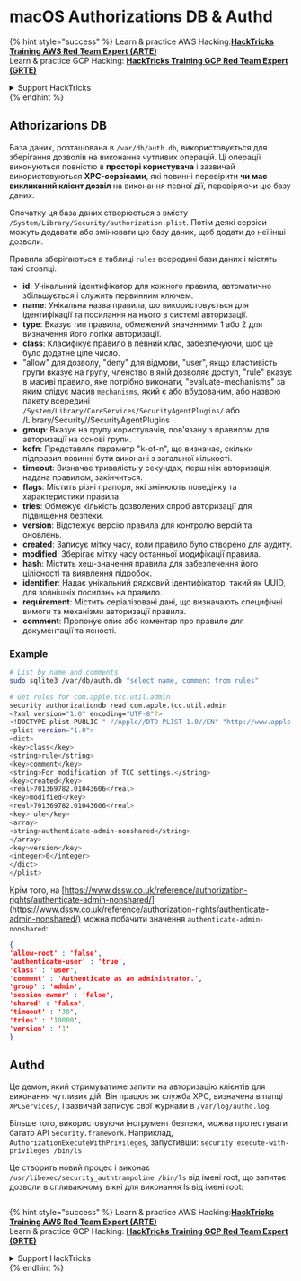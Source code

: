 # macOS Authorizations DB & Authd



{% hint style="success" %}
Learn & practice AWS Hacking:<img src="../../../.gitbook/assets/arte.png" alt="" data-size="line">[**HackTricks Training AWS Red Team Expert (ARTE)**](https://training.hacktricks.xyz/courses/arte)<img src="../../../.gitbook/assets/arte.png" alt="" data-size="line">\
Learn & practice GCP Hacking: <img src="../../../.gitbook/assets/grte.png" alt="" data-size="line">[**HackTricks Training GCP Red Team Expert (GRTE)**<img src="../../../.gitbook/assets/grte.png" alt="" data-size="line">](https://training.hacktricks.xyz/courses/grte)

<details>

<summary>Support HackTricks</summary>

* Check the [**subscription plans**](https://github.com/sponsors/carlospolop)!
* **Join the** 💬 [**Discord group**](https://discord.gg/hRep4RUj7f) or the [**telegram group**](https://t.me/peass) or **follow** us on **Twitter** 🐦 [**@hacktricks\_live**](https://twitter.com/hacktricks\_live)**.**
* **Share hacking tricks by submitting PRs to the** [**HackTricks**](https://github.com/carlospolop/hacktricks) and [**HackTricks Cloud**](https://github.com/carlospolop/hacktricks-cloud) github repos.

</details>
{% endhint %}

## **Athorizarions DB**

База даних, розташована в `/var/db/auth.db`, використовується для зберігання дозволів на виконання чутливих операцій. Ці операції виконуються повністю в **просторі користувача** і зазвичай використовуються **XPC-сервісами**, які повинні перевірити **чи має викликаний клієнт дозвіл** на виконання певної дії, перевіряючи цю базу даних.

Спочатку ця база даних створюється з вмісту `/System/Library/Security/authorization.plist`. Потім деякі сервіси можуть додавати або змінювати цю базу даних, щоб додати до неї інші дозволи.

Правила зберігаються в таблиці `rules` всередині бази даних і містять такі стовпці:

* **id**: Унікальний ідентифікатор для кожного правила, автоматично збільшується і служить первинним ключем.
* **name**: Унікальна назва правила, що використовується для ідентифікації та посилання на нього в системі авторизації.
* **type**: Вказує тип правила, обмежений значеннями 1 або 2 для визначення його логіки авторизації.
* **class**: Класифікує правило в певний клас, забезпечуючи, щоб це було додатне ціле число.
* "allow" для дозволу, "deny" для відмови, "user", якщо властивість групи вказує на групу, членство в якій дозволяє доступ, "rule" вказує в масиві правило, яке потрібно виконати, "evaluate-mechanisms" за яким слідує масив `mechanisms`, який є або вбудованим, або назвою пакету всередині `/System/Library/CoreServices/SecurityAgentPlugins/` або /Library/Security//SecurityAgentPlugins
* **group**: Вказує на групу користувачів, пов'язану з правилом для авторизації на основі групи.
* **kofn**: Представляє параметр "k-of-n", що визначає, скільки підправил повинні бути виконані з загальної кількості.
* **timeout**: Визначає тривалість у секундах, перш ніж авторизація, надана правилом, закінчиться.
* **flags**: Містить різні прапори, які змінюють поведінку та характеристики правила.
* **tries**: Обмежує кількість дозволених спроб авторизації для підвищення безпеки.
* **version**: Відстежує версію правила для контролю версій та оновлень.
* **created**: Записує мітку часу, коли правило було створено для аудиту.
* **modified**: Зберігає мітку часу останньої модифікації правила.
* **hash**: Містить хеш-значення правила для забезпечення його цілісності та виявлення підробок.
* **identifier**: Надає унікальний рядковий ідентифікатор, такий як UUID, для зовнішніх посилань на правило.
* **requirement**: Містить серіалізовані дані, що визначають специфічні вимоги та механізми авторизації правила.
* **comment**: Пропонує опис або коментар про правило для документації та ясності.

### Example
```bash
# List by name and comments
sudo sqlite3 /var/db/auth.db "select name, comment from rules"

# Get rules for com.apple.tcc.util.admin
security authorizationdb read com.apple.tcc.util.admin
<?xml version="1.0" encoding="UTF-8"?>
<!DOCTYPE plist PUBLIC "-//Apple//DTD PLIST 1.0//EN" "http://www.apple.com/DTDs/PropertyList-1.0.dtd">
<plist version="1.0">
<dict>
<key>class</key>
<string>rule</string>
<key>comment</key>
<string>For modification of TCC settings.</string>
<key>created</key>
<real>701369782.01043606</real>
<key>modified</key>
<real>701369782.01043606</real>
<key>rule</key>
<array>
<string>authenticate-admin-nonshared</string>
</array>
<key>version</key>
<integer>0</integer>
</dict>
</plist>
```
Крім того, на [https://www.dssw.co.uk/reference/authorization-rights/authenticate-admin-nonshared/](https://www.dssw.co.uk/reference/authorization-rights/authenticate-admin-nonshared/) можна побачити значення `authenticate-admin-nonshared`:
```json
{
'allow-root' : 'false',
'authenticate-user' : 'true',
'class' : 'user',
'comment' : 'Authenticate as an administrator.',
'group' : 'admin',
'session-owner' : 'false',
'shared' : 'false',
'timeout' : '30',
'tries' : '10000',
'version' : '1'
}
```
## Authd

Це демон, який отримуватиме запити на авторизацію клієнтів для виконання чутливих дій. Він працює як служба XPC, визначена в папці `XPCServices/`, і зазвичай записує свої журнали в `/var/log/authd.log`.

Більше того, використовуючи інструмент безпеки, можна протестувати багато API `Security.framework`. Наприклад, `AuthorizationExecuteWithPrivileges`, запустивши: `security execute-with-privileges /bin/ls`

Це створить новий процес і виконає `/usr/libexec/security_authtrampoline /bin/ls` від імені root, що запитає дозволи в спливаючому вікні для виконання ls від імені root:

<figure><img src="../../../.gitbook/assets/image (10).png" alt=""><figcaption></figcaption></figure>

{% hint style="success" %}
Learn & practice AWS Hacking:<img src="../../../.gitbook/assets/arte.png" alt="" data-size="line">[**HackTricks Training AWS Red Team Expert (ARTE)**](https://training.hacktricks.xyz/courses/arte)<img src="../../../.gitbook/assets/arte.png" alt="" data-size="line">\
Learn & practice GCP Hacking: <img src="../../../.gitbook/assets/grte.png" alt="" data-size="line">[**HackTricks Training GCP Red Team Expert (GRTE)**<img src="../../../.gitbook/assets/grte.png" alt="" data-size="line">](https://training.hacktricks.xyz/courses/grte)

<details>

<summary>Support HackTricks</summary>

* Check the [**subscription plans**](https://github.com/sponsors/carlospolop)!
* **Join the** 💬 [**Discord group**](https://discord.gg/hRep4RUj7f) or the [**telegram group**](https://t.me/peass) or **follow** us on **Twitter** 🐦 [**@hacktricks\_live**](https://twitter.com/hacktricks\_live)**.**
* **Share hacking tricks by submitting PRs to the** [**HackTricks**](https://github.com/carlospolop/hacktricks) and [**HackTricks Cloud**](https://github.com/carlospolop/hacktricks-cloud) github repos.

</details>
{% endhint %}
